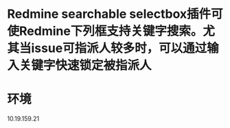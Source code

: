 # Redmine searchable selectbox插件可使Redmine下列框支持关键字搜索。尤其当issue可指派人较多时，可以通过输入关键字快速锁定被指派人
# 环境
10.19.159.21
